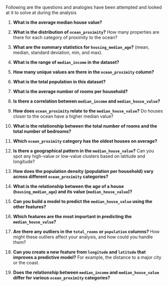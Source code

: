 Following are the questions and analogies have been attempted and looked at it to solve at during the analysis

1.  **What is the average median house value?**
2.  **What is the distribution of `ocean_proximity`?** How many properties are there for each category of proximity to the ocean?
3.  **What are the summary statistics for `housing_median_age`?** (mean, median, standard deviation, min, and max).
4.  **What is the range of `median_income` in the dataset?**
5.  **How many unique values are there in the `ocean_proximity` column?**
6.  **What is the total population in this dataset?**
7.  **What is the average number of rooms per household?**



8.  **Is there a correlation between `median_income` and `median_house_value`?**
9.  **How does `ocean_proximity` relate to the `median_house_value`?** Do houses closer to the ocean have a higher median value?
10. **What is the relationship between the total number of rooms and the total number of bedrooms?**
11. **Which `ocean_proximity` category has the oldest houses on average?**
12. **Is there a geographical pattern in the `median_house_value`?** Can you spot any high-value or low-value clusters based on latitude and longitude?
13. **How does the population density (population per household) vary across different `ocean_proximity` categories?**
14. **What is the relationship between the age of a house (`housing_median_age`) and its value (`median_house_value`)?**


15. **Can you build a model to predict the `median_house_value` using the other features?**
16. **Which features are the most important in predicting the `median_house_value`?**
17. **Are there any outliers in the `total_rooms` or `population` columns?** How might these outliers affect your analysis, and how could you handle them?
18. **Can you create a new feature from `longitude` and `latitude` that improves a predictive model?** For example, the distance to a major city or the coast.
19. **Does the relationship between `median_income` and `median_house_value` differ for various `ocean_proximity` categories?**
